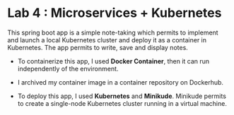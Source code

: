 # Lab 4 : Microservices + Kubernetes

This spring boot app is a simple note-taking which permits to implement and launch a local Kubernetes cluster and deploy it as a container in Kubernetes.
The app permits to write, save and display notes.

- To containerize this app, I used **Docker Container**, then it can run independently of the environment.

- I archived my container image in a container repository on Dockerhub.

- To deploy this app, I used **Kubernetes** and **Minikude**. Minikude permits to create a single-node Kubernetes cluster running in a virtual machine.




